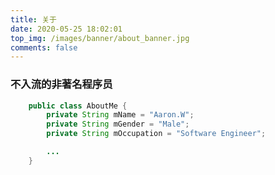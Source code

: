 ```yaml
---
title: 关于
date: 2020-05-25 18:02:01
top_img: /images/banner/about_banner.jpg
comments: false
---
```


### 不入流的非著名程序员

```java
	public class AboutMe {
		private String mName = "Aaron.W";
		private String mGender = "Male";
		private String mOccupation = "Software Engineer";

		...
	}
```